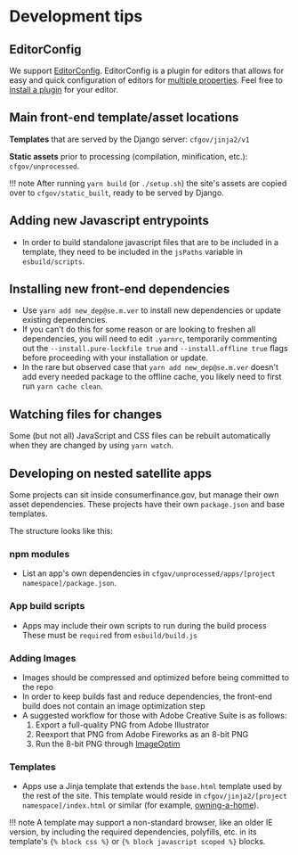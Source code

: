 # Development tips

## EditorConfig

We support [EditorConfig](https://editorconfig.org/). EditorConfig is a plugin for editors
that allows for easy and quick configuration of editors for
[multiple properties](https://github.com/editorconfig/editorconfig/wiki/EditorConfig-Properties).
Feel free to [install a plugin](https://editorconfig.org/#download) for your editor.

## Main front-end template/asset locations

**Templates** that are served by the Django server: `cfgov/jinja2/v1`

**Static assets** prior to processing (compilation, minification, etc.):
`cfgov/unprocessed`.

!!! note
After running `yarn build` (or `./setup.sh`) the site's assets are copied over to `cfgov/static_built`,
ready to be served by Django.

## Adding new Javascript entrypoints

- In order to build standalone javascript files that are to be included in a template, they
  need to be included in the `jsPaths` variable in `esbuild/scripts`.

## Installing new front-end dependencies

- Use `yarn add new_dep@se.m.ver` to install new dependencies
  or update existing dependencies.
- If you can't do this for some reason or are looking to freshen all dependencies,
  you will need to edit `.yarnrc`, temporarily commenting out the `--install.pure-lockfile true`
  and `--install.offline true` flags before proceeding with your installation or update.
- In the rare but observed case that `yarn add new_dep@se.m.ver` doesn't add
  every needed package to the offline cache, you likely need to first run
  `yarn cache clean`.

## Watching files for changes

Some (but not all) JavaScript and CSS files can be rebuilt automatically when they are changed by using `yarn watch`.

## Developing on nested satellite apps

Some projects can sit inside consumerfinance.gov, but manage their own asset
dependencies. These projects have their own `package.json` and base templates.

The structure looks like this:

### npm modules

- List an app's own dependencies in
  `cfgov/unprocessed/apps/[project namespace]/package.json`.

### App build scripts

- Apps may include their own scripts to run during the build process
  These must be `require`d from `esbuild/build.js`

### Adding Images

- Images should be compressed and optimized before being committed to the repo
- In order to keep builds fast and reduce dependencies, the front-end build does not contain an image optimization step
- A suggested workflow for those with Adobe Creative Suite is as follows:
  1. Export a full-quality PNG from Adobe Illustrator
  1. Reexport that PNG from Adobe Fireworks as an 8-bit PNG
  1. Run the 8-bit PNG through [ImageOptim](https://imageoptim.com)

### Templates

- Apps use a Jinja template that extends the `base.html`
  template used by the rest of the site.
  This template would reside in `cfgov/jinja2/[project namespace]/index.html`
  or similar (for example, [owning-a-home](https://github.com/cfpb/consumerfinance.gov/blob/main/cfgov/jinja2/owning-a-home/explore-rates/index.html)).

!!! note
A template may support a non-standard browser, like an older IE version,
by including the required dependencies, polyfills, etc. in its
template's `{% block css %}` or `{% block javascript scoped %}` blocks.
